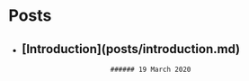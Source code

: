 # Posts


- ## **[Introduction]**(posts/introduction.md)
                            ###### 19 March 2020
